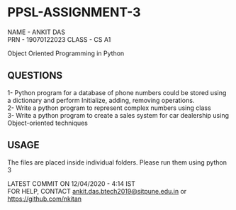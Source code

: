 # PPSL-ASSIGNMENT-3

NAME - ANKIT DAS                                                                             
PRN - 19070122023                                                                                                                        CLASS - CS A1                                                                                                  
                                                                             
                                                        
Object Oriented Programming in Python

QUESTIONS
---------
1- Python program for a database of phone numbers could be stored using a dictionary and perform Initialize, adding, removing operations.                                                                                                                 
2- Write a python program to represent complex numbers using class                                                                         
3- Write a python program to create a sales system for car dealership using Object-oriented techniques                                                                                                                

USAGE
------
The files are placed inside individual folders.                                                                                           Please run them using python 3

                                                                                                                
                                                                                                                    
                                                                                                                              
LATEST COMMIT ON 12/04/2020 - 4:14 IST                                                                                                     
FOR HELP, CONTACT ankit.das.btech2019@sitpune.edu.in or
https://github.com/nkitan 
